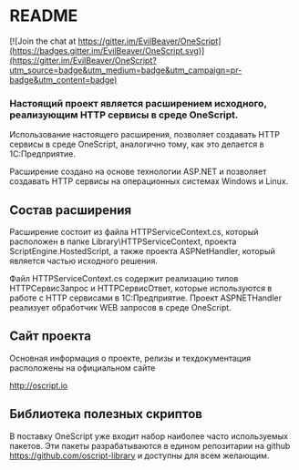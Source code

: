 # README #

[![Join the chat at https://gitter.im/EvilBeaver/OneScript](https://badges.gitter.im/EvilBeaver/OneScript.svg)](https://gitter.im/EvilBeaver/OneScript?utm_source=badge&utm_medium=badge&utm_campaign=pr-badge&utm_content=badge)

### Настоящий проект является расширением исходного, реализующим HTTP сервисы в среде OneScript.

Использование настоящего расширения, позволяет создавать HTTP сервисы в среде OneScript, аналогично тому, как это делается в 1С:Предприятие.

Расширение создано на основе технологии ASP.NET и позволяет создавать HTTP сервисы на операционных системах Windows и Linux.

## Состав расширения

Расширение состоит из файла HTTPServiceContext.cs, который расположен в папке Library\HTTPServiceContext, проекта ScriptEngine.HostedScript, а также проекта ASPNetHandler, который является частью исходного решения.

Файл HTTPServiceContext.cs содержит реализацию типов HTTPСервисЗапрос и HTTPСервисОтвет, которые используются в работе с HTTP сервисами в 1С:Предприятие. Проект ASPNETHandler реализует обработчик WEB запросов в среде OneScript. 

## Сайт проекта

Основная информация о проекте, релизы и техдокументация расположены на официальном сайте

http://oscript.io

## Библиотека полезных скриптов

В поставку OneScript уже входит набор наиболее часто используемых пакетов. Эти пакеты разрабатываются в едином репозитарии на github https://github.com/oscript-library и доступны для всем желающим. 
